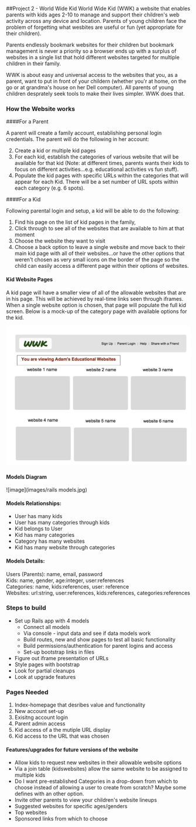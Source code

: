 ##Project 2 - World Wide Kid
World Wide Kid (WWK) a website that enables parents with kids ages 2-10 to manage and support their children's web activity across any device and location.  Parents of young children face the problem of forgetting what wesbites are useful or fun (yet appropriate for their children).

Parents endlessly bookmark websites for their children but bookmark management is never a priority so a browser ends up with a surplus of websites in a single list that hold different websites targeted for multiple children in their family.

WWK is about easy and universal access to the websites that you, as a parent, want to put in front of your childern (whether you'r at home, on the go or at grandma's house on her Dell computer).  All parents of young children desprately seek tools to make their lives simpler. WWK does that.


### How the Website works 

####For a Parent

A parent will create a family account, establishing personal login credentials.  The parent will do the following in her account: 

2. Create a kid or multiple kid	 pages
3. For each kid, establish the categories of various website that will be available for that kid (Note: at different times, parents wants their kids to focus on different activities...e.g. educational activities vs fun stuff).
3. Populate the kid pages with specific URLs within the categories that will appear for each Kid.  There will be a set number of URL spots within each category (e.g. 6 spots). 

####For a Kid

Following parental login and setup, a kid will be able to do the following: 

1. Find his page on the list of kid pages in the family,
2. Click through to see all of the websites that are available to him at that moment
3. Choose the website they want to visit
4. Choose a back option to leave a single website and move back to their main kid page with all of their websites...or have the other options that weren't chosen as very small icons on the border of the page so the child can easily access a different page within their options of websites.

#### Kid Website Pages

A kid page will have a smaller view of all of the allowable websites that are in his page.  This will be achieved by real-time links seen through iframes.  When a single website option is chosen, that page will populate the full kid screen.  Below is a mock-up of the category page with available options for the kid. 

![image](images/project_2_web_mockup.jpg)


#### Models Diagram 
![image](images/rails models.jpg)

#### Models Relationships:  
* User has many kids  
* User has many categories through kids  
* Kid belongs to User  
* Kid has many categories  
* Category has many websites  
* Kid has many website through categories

#### Models Details:

Users (Parents): name, email, password  
Kids: name, gender, age:integer, user:references   
Categories: name, kids:references, user: reference  
Websites: url:string, user:references, kids:references, categories:references

### Steps to build

* Set up Rails app with 4 models
	* Connect all models
	* Via console - input data and see if data models work
	* Build routes, new and show pages to test all basic functionality
	* Build permissions/authentication for parent logins and access
	* Set-up bootstrap links in files
* Figure out iframe presentation of URLs
* Style pages with bootstrap
* Look for partial cleanups
* Look at upgrade features

### Pages Needed

1. Index-homepage that desribes value and functionality
2. New account set-up
3. Exisitng account login
4. Parent admin access
5. Kid access of a the mutiple URL display
6. Kid access to the URL that was chosen


#### Features/upgrades for future versions of the website

* Allow kids to request new websites in their allowable website options
* Via a join table (kidswebsites) allow the same website to be assigned to multiple kids
* Do I want pre-established Categories in a drop-down from which to choose instead of allowing a user to create from scratch?  Maybe some defines with an other option.
* Invite other parents to view your children's website lineups
* Suggested websites for specific ages/genders
* Top websites 
* Sponsored links from which to choose





 
 

